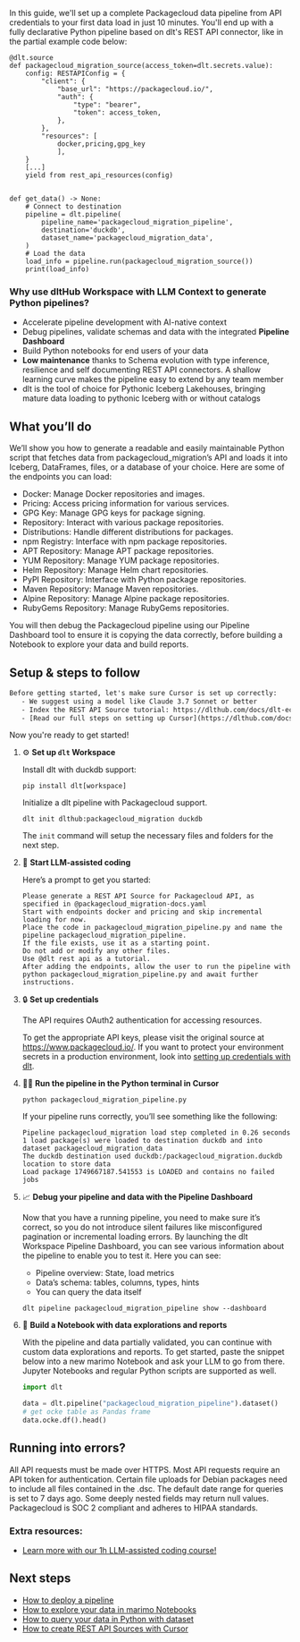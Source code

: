 In this guide, we'll set up a complete Packagecloud data pipeline from API credentials to your first data load in just 10 minutes. You'll end up with a fully declarative Python pipeline based on dlt's REST API connector, like in the partial example code below:

```python-outcome
@dlt.source
def packagecloud_migration_source(access_token=dlt.secrets.value):
    config: RESTAPIConfig = {
        "client": {
            "base_url": "https://packagecloud.io/",
            "auth": {
                "type": "bearer",
                "token": access_token,
            },
        },
        "resources": [
            docker,pricing,gpg_key
            ],
    }
    [...]
    yield from rest_api_resources(config)


def get_data() -> None:
    # Connect to destination
    pipeline = dlt.pipeline(
        pipeline_name='packagecloud_migration_pipeline',
        destination='duckdb',
        dataset_name='packagecloud_migration_data', 
    )
    # Load the data
    load_info = pipeline.run(packagecloud_migration_source())
    print(load_info) 
```

### Why use dltHub Workspace with LLM Context to generate Python pipelines?

- Accelerate pipeline development with AI-native context
- Debug pipelines, validate schemas and data with the integrated **Pipeline Dashboard**
- Build Python notebooks for end users of your data
- **Low maintenance** thanks to Schema evolution with type inference, resilience and self documenting REST API connectors. A shallow learning curve makes the pipeline easy to extend by any team member
- dlt is the tool of choice for Pythonic Iceberg Lakehouses, bringing mature data loading to pythonic Iceberg with or without catalogs

## What you’ll do

We’ll show you how to generate a readable and easily maintainable Python script that fetches data from packagecloud_migration’s API and loads it into Iceberg, DataFrames, files, or a database of your choice. Here are some of the endpoints you can load:

- Docker: Manage Docker repositories and images.
- Pricing: Access pricing information for various services.
- GPG Key: Manage GPG keys for package signing.
- Repository: Interact with various package repositories.
- Distributions: Handle different distributions for packages.
- npm Registry: Interface with npm package repositories.
- APT Repository: Manage APT package repositories.
- YUM Repository: Manage YUM package repositories.
- Helm Repository: Manage Helm chart repositories.
- PyPI Repository: Interface with Python package repositories.
- Maven Repository: Manage Maven repositories.
- Alpine Repository: Manage Alpine package repositories.
- RubyGems Repository: Manage RubyGems repositories.

You will then debug the Packagecloud pipeline using our Pipeline Dashboard tool to ensure it is copying the data correctly, before building a Notebook to explore your data and build reports.

## Setup & steps to follow

```default
Before getting started, let's make sure Cursor is set up correctly:
   - We suggest using a model like Claude 3.7 Sonnet or better
   - Index the REST API Source tutorial: https://dlthub.com/docs/dlt-ecosystem/verified-sources/rest_api/ and add it to context as **@dlt rest api**
   - [Read our full steps on setting up Cursor](https://dlthub.com/docs/dlt-ecosystem/llm-tooling/cursor-restapi#23-configuring-cursor-with-documentation)
```

Now you're ready to get started!

1. ⚙️ **Set up `dlt` Workspace**
    
    Install dlt with duckdb support:
    ```shell
    pip install dlt[workspace]
    ```

    Initialize a dlt pipeline with Packagecloud support.
    ```shell
    dlt init dlthub:packagecloud_migration duckdb
    ```

    The `init` command will setup the necessary files and folders for the next step.
    
2. 🤠 **Start LLM-assisted coding**
    
    Here’s a prompt to get you started:
    
    ```prompt
    Please generate a REST API Source for Packagecloud API, as specified in @packagecloud_migration-docs.yaml 
    Start with endpoints docker and pricing and skip incremental loading for now. 
    Place the code in packagecloud_migration_pipeline.py and name the pipeline packagecloud_migration_pipeline. 
    If the file exists, use it as a starting point. 
    Do not add or modify any other files. 
    Use @dlt rest api as a tutorial. 
    After adding the endpoints, allow the user to run the pipeline with python packagecloud_migration_pipeline.py and await further instructions.
    ```

    
3. 🔒 **Set up credentials** 
    
    The API requires OAuth2 authentication for accessing resources.
    
    To get the appropriate API keys, please visit the original source at https://www.packagecloud.io/.
    If you want to protect your environment secrets in a production environment, look into [setting up credentials with dlt](https://dlthub.com/docs/walkthroughs/add_credentials).
    
4. 🏃‍♀️ **Run the pipeline in the Python terminal in Cursor**
    
    ```shell
    python packagecloud_migration_pipeline.py
    ```
    
    If your pipeline runs correctly, you’ll see something like the following:
    
    ```shell
    Pipeline packagecloud_migration load step completed in 0.26 seconds
    1 load package(s) were loaded to destination duckdb and into dataset packagecloud_migration_data
    The duckdb destination used duckdb:/packagecloud_migration.duckdb location to store data
    Load package 1749667187.541553 is LOADED and contains no failed jobs
    ```
    
5. 📈 **Debug your pipeline and data with the Pipeline Dashboard**

    Now that you have a running pipeline, you need to make sure it’s correct, so you do not introduce silent failures like misconfigured pagination or incremental loading errors. By launching the dlt Workspace Pipeline Dashboard, you can see various information about the pipeline to enable you to test it. Here you can see:
    - Pipeline overview: State, load metrics
    - Data’s schema: tables, columns, types, hints
    - You can query the data itself
    
    ```shell
    dlt pipeline packagecloud_migration_pipeline show --dashboard
    ```
    
6. 🐍 **Build a Notebook with data explorations and reports**

    With the pipeline and data partially validated, you can continue with custom data explorations and reports. To get started, paste the snippet below into a new marimo Notebook and ask your LLM to go from there. Jupyter Notebooks and regular Python scripts are supported as well.

    
    ```python
    import dlt

   data = dlt.pipeline("packagecloud_migration_pipeline").dataset()
   # get ocke table as Pandas frame
   data.ocke.df().head()
    ```

## Running into errors?

All API requests must be made over HTTPS. Most API requests require an API token for authentication. Certain file uploads for Debian packages need to include all files contained in the .dsc. The default date range for queries is set to 7 days ago. Some deeply nested fields may return null values. Packagecloud is SOC 2 compliant and adheres to HIPAA standards.

### Extra resources:

- [Learn more with our 1h LLM-assisted coding course!](https://www.youtube.com/watch?v=GGid70rnJuM)

## Next steps

- [How to deploy a pipeline](https://dlthub.com/docs/walkthroughs/deploy-a-pipeline)
- [How to explore your data in marimo Notebooks](https://dlthub.com/docs/general-usage/dataset-access/marimo)
- [How to query your data in Python with dataset](https://dlthub.com/docs/general-usage/dataset-access/dataset)
- [How to create REST API Sources with Cursor](https://dlthub.com/docs/dlt-ecosystem/llm-tooling/cursor-restapi)
